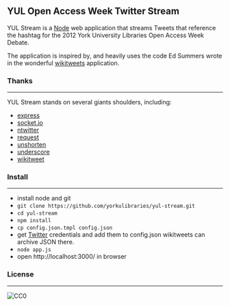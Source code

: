 ## YUL Open Access Week Twitter Stream


YUL Stream is a [Node](http://nodejs.org) web application that streams Tweets that reference the hashtag for the 2012 York University Libraries Open Access Week Debate.

The application is inspired by, and heavily uses the code Ed Summers wrote in the wonderful [wikitweets](https://github.com/edsu/wikitweets) application.


### Thanks
------

YUL Stream stands on several giants shoulders, including:

* [express](http://expressjs.com/)
* [socket.io](http://socket.io)
* [ntwitter](https://github.com/AvianFlu/ntwitter)
* [request](https://github.com/mikeal/request)
* [unshorten](https://github.com/mathiasbynens/node-unshorten)
* [underscore](http://documentcloud.github.com/underscore/)
* [wikitweet](https://github.com/edsu/wikitweets)

### Install
-------

* install node and git
* `git clone https://github.com/yorkulibraries/yul-stream.git`
* `cd yul-stream`
* `npm install`
* `cp config.json.tmpl config.json`
* get [Twitter](https://dev.twitter.com/apps/new) credentials and add them to 
  config.json
  wikitweets can archive JSON there.
* `node app.js`
* open http://localhost:3000/ in browser

### License
------

![CC0](http://i.creativecommons.org/p/zero/1.0/88x31.png "CC0")
